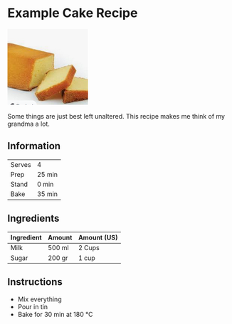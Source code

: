 # Example Cake Recipe
![cake](img/cake.png)

Some things are just best left unaltered. This recipe makes me think of my grandma a lot.

## Information
|        |             | 
|--------|-------------|
| Serves | 4           |
| Prep   | 25 min      |
| Stand  | 0 min       |
| Bake   | 35 min      |


## Ingredients
| Ingredient | Amount       | Amount (US)    |
| :--------- | :----------- | :------------- |
| Milk       | 500 ml       | 2 Cups         | 
| Sugar      | 200 gr       | 1 cup          | 

## Instructions
- Mix everything
- Pour in tin
- Bake for 30 min at 180 &deg;C